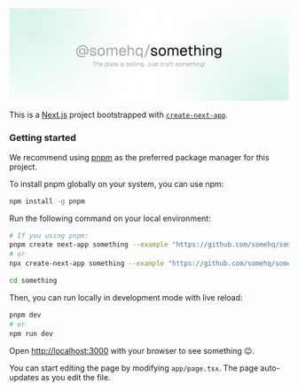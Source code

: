 ![something](https://github.com/somehq/something/blob/main/.github/banner.png)

This is a [Next.js](https://nextjs.org) project bootstrapped with [`create-next-app`](https://github.com/vercel/next.js/tree/canary/packages/create-next-app).

### Getting started

We recommend using [pnpm](https://pnpm.io) as the preferred package manager for this project.

To install pnpm globally on your system, you can use npm:

```bash
npm install -g pnpm
```

Run the following command on your local environment:

```bash
# If you using pnpm:
pnpm create next-app something --example "https://github.com/somehq/something"
# or
npx create-next-app something --example "https://github.com/somehq/something"
```

```bash
cd something
```

Then, you can run locally in development mode with live reload:

```bash
pnpm dev
# or
npm run dev
```

Open [http://localhost:3000](http://localhost:3000) with your browser to see something :wink:. 

You can start editing the page by modifying `app/page.tsx`. The page auto-updates as you edit the file.
